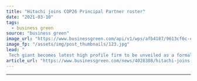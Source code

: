 ```yaml
---
title: "Hitachi joins COP26 Principal Partner roster"
date: "2021-03-10"
tags: 
  - business green
source: "business green"
image_url: "https://www.businessgreen.com/api/v1/wps/afb4187/9613cf6c-c756-48de-b456-22a899f7dcd9/4/COP26-logo-185x114.jpg"
image_fp: "/assets/img/post_thumbnails/123.jpg"
lead: "
 Tech giant becomes latest high profile firm to be unveiled as a formal partner of COP26 ..."
article_url: "https://www.businessgreen.com/news/4028308/hitachi-joins-cop26-principal-partner-roster"
---
```


---
